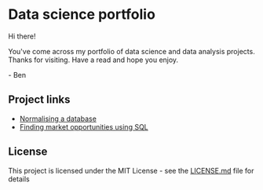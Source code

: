 # Data science portfolio

Hi there!

You've come across my portfolio of data science and data analysis projects. Thanks for visiting. Have a read and hope you enjoy.

\- Ben

## Project links
* [Normalising a database](https://github.com/benjohnston94/data-science-portfolio/blob/master/Normalising%20a%20database/Project:%20SQL%20database%20design.ipynb)
* [Finding market opportunities using SQL](https://github.com/benjohnston94/data-science-portfolio/blob/master/Analysing%20market%20opportunities%20(SQL)/Project:%20Analysing%20market%20opportunities%20with%20SQL.ipynb)

## License

This project is licensed under the MIT License - see the [LICENSE.md](LICENSE.md) file for details


